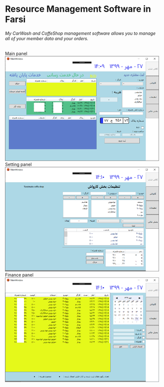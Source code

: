 # Resource Management Software in Farsi


###### My CarWash and CoffeShop management software allows you to manage all of your member data and your orders.




Main panel
![image](MainPage.png)
Setting panel
![image](SettingPage.png)
Finance panel
![image](FinancePage.png)
